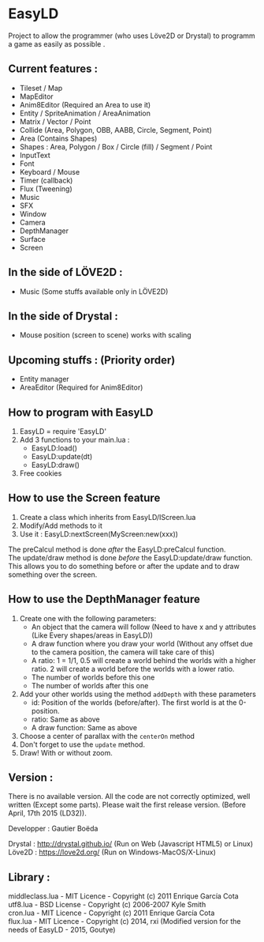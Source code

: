 # EasyLD

Project to allow the programmer (who uses Löve2D or Drystal) to programm a game as easily as possible .

Current features :
-----------------

* Tileset / Map
* MapEditor
* Anim8Editor (Required an Area to use it)
* Entity / SpriteAnimation / AreaAnimation
* Matrix / Vector / Point
* Collide (Area, Polygon, OBB, AABB, Circle, Segment, Point)
* Area (Contains Shapes)
* Shapes : Area, Polygon / Box / Circle (fill) / Segment / Point
* InputText
* Font
* Keyboard / Mouse
* Timer (callback)
* Flux (Tweening)
* Music
* SFX
* Window
* Camera
* DepthManager
* Surface
* Screen

In the side of LÖVE2D :
----------------------

* Music (Some stuffs available only in LÖVE2D)

In the side of Drystal :
----------------------

* Mouse position (screen to scene) works with scaling

Upcoming stuffs : (Priority order)
----------------------

* Entity manager
* AreaEditor (Required for Anim8Editor)

How to program with EasyLD
----------------------

1. EasyLD = require 'EasyLD'
2. Add 3 functions to your main.lua :
	* EasyLD:load()
	* EasyLD:update(dt)
	* EasyLD:draw()
3. Free cookies

How to use the Screen feature
----------------------

1. Create a class which inherits from EasyLD/IScreen.lua
2. Modify/Add methods to it
3. Use it : EasyLD:nextScreen(MyScreen:new(xxx))

The preCalcul method is done _after_ the EasyLD:preCalcul function.  
The update/draw method is done _before_ the EasyLD:update/draw function.  
This allows you to do something before or after the update and to draw something over the screen.  

How to use the DepthManager feature
----------------------

1. Create one with the following parameters:
	* An object that the camera will follow (Need to have x and y attributes (Like Every shapes/areas in EasyLD))  
	* A draw function where you draw your world (Without any offset due to the camera position, the camera will take care of this)  
	* A ratio: 1 = 1/1, 0.5 will create a world behind the worlds with a higher ratio. 2 will create a world before the worlds with a lower ratio.  
	* The number of worlds before this one  
	* The number of worlds after this one  
2. Add your other worlds using the method `addDepth`  with these parameters  
	* id: Position of the worlds (before/after). The first world is at the 0-position.  
	* ratio: Same as above  
	* A draw function: Same as above
3. Choose a center of parallax with the `centerOn` method  
4. Don't forget to use the `update` method.  
5. Draw! With or without zoom.  


Version :
---------

There is no available version. All the code are not correctly optimized, well written (Except some parts). Please wait the first release version. (Before April, 17th 2015 (LD32)).

Developper : Gautier Boëda

Drystal : http://drystal.github.io/ (Run on Web (Javascript HTML5) or Linux)  
Löve2D : https://love2d.org/ (Run on Windows-MacOS/X-Linux)


Library :
---------

middleclass.lua - MIT Licence - Copyright (c) 2011 Enrique García Cota  
utf8.lua - BSD License - Copyright (c) 2006-2007 Kyle Smith  
cron.lua - MIT Licence - Copyright (c) 2011 Enrique García Cota  
flux.lua - MIT Licence - Copyright (c) 2014, rxi (Modified version for the needs of EasyLD - 2015, Goutye)